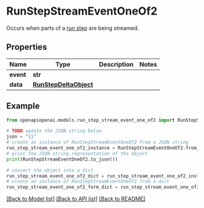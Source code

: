 # RunStepStreamEventOneOf2

Occurs when parts of a [run step](/docs/api-reference/runs/step-object) are being streamed.

## Properties

Name | Type | Description | Notes
------------ | ------------- | ------------- | -------------
**event** | **str** |  | 
**data** | [**RunStepDeltaObject**](RunStepDeltaObject.md) |  | 

## Example

```python
from openapiopenai.models.run_step_stream_event_one_of2 import RunStepStreamEventOneOf2

# TODO update the JSON string below
json = "{}"
# create an instance of RunStepStreamEventOneOf2 from a JSON string
run_step_stream_event_one_of2_instance = RunStepStreamEventOneOf2.from_json(json)
# print the JSON string representation of the object
print(RunStepStreamEventOneOf2.to_json())

# convert the object into a dict
run_step_stream_event_one_of2_dict = run_step_stream_event_one_of2_instance.to_dict()
# create an instance of RunStepStreamEventOneOf2 from a dict
run_step_stream_event_one_of2_form_dict = run_step_stream_event_one_of2.from_dict(run_step_stream_event_one_of2_dict)
```
[[Back to Model list]](../README.md#documentation-for-models) [[Back to API list]](../README.md#documentation-for-api-endpoints) [[Back to README]](../README.md)


